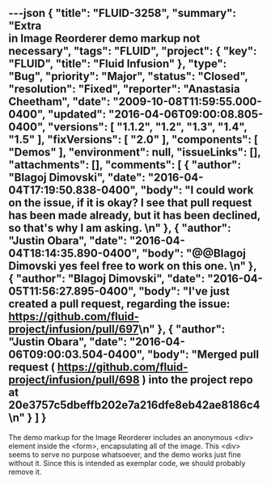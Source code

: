 ---json
{
  "title": "FLUID-3258",
  "summary": "Extra <div> in Image Reorderer demo markup not necessary",
  "tags": "FLUID",
  "project": {
    "key": "FLUID",
    "title": "Fluid Infusion"
  },
  "type": "Bug",
  "priority": "Major",
  "status": "Closed",
  "resolution": "Fixed",
  "reporter": "Anastasia Cheetham",
  "date": "2009-10-08T11:59:55.000-0400",
  "updated": "2016-04-06T09:00:08.805-0400",
  "versions": [
    "1.1.2",
    "1.2",
    "1.3",
    "1.4",
    "1.5"
  ],
  "fixVersions": [
    "2.0"
  ],
  "components": [
    "Demos"
  ],
  "environment": null,
  "issueLinks": [],
  "attachments": [],
  "comments": [
    {
      "author": "Blagoj Dimovski",
      "date": "2016-04-04T17:19:50.838-0400",
      "body": "I could work on the issue, if it is okay? I see that pull request has been made already, but it has been declined, so that's why I am asking.&#x20;\n"
    },
    {
      "author": "Justin Obara",
      "date": "2016-04-04T18:14:35.890-0400",
      "body": "@@Blagoj Dimovski yes feel free to work on this one.&#x20;\n"
    },
    {
      "author": "Blagoj Dimovski",
      "date": "2016-04-05T11:56:27.895-0400",
      "body": "I've just created a pull request, regarding the issue: <https://github.com/fluid-project/infusion/pull/697>\n"
    },
    {
      "author": "Justin Obara",
      "date": "2016-04-06T09:00:03.504-0400",
      "body": "Merged pull request ( <https://github.com/fluid-project/infusion/pull/698> ) into the project repo at 20e3757c5dbeffb202e7a216dfe8eb42ae8186c4\n"
    }
  ]
}
---
The demo markup for the Image Reorderer includes an anonymous \<div> element inside the \<form>, encapsulating all of the image. This \<div> seems to serve no purpose whatsoever, and the demo works just fine without it. Since this is intended as exemplar code, we should probably remove it.

        